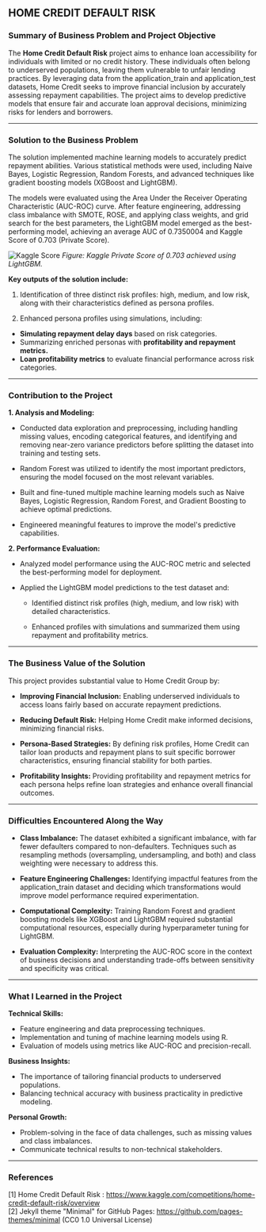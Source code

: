 ## HOME CREDIT DEFAULT RISK

### Summary of Business Problem and Project Objective

The **Home Credit Default Risk** project aims to enhance loan accessibility for individuals with limited or no credit history. These individuals often belong to underserved populations, leaving them vulnerable to unfair lending practices. By leveraging data from the application_train and application_test datasets, Home Credit seeks to improve financial inclusion by accurately assessing repayment capabilities. The project aims to develop predictive models that ensure fair and accurate loan approval decisions, minimizing risks for lenders and borrowers.

---

### Solution to the Business Problem

The solution implemented machine learning models to accurately predict repayment abilities. Various statistical methods were used, including Naive Bayes, Logistic Regression, Random Forests, and advanced techniques like gradient boosting models (XGBoost and LightGBM).

The models were evaluated using the Area Under the Receiver Operating Characteristic (AUC-ROC) curve. After feature engineering, addressing class imbalance with SMOTE, ROSE, and applying class weights, and grid search for the best parameters, the LightGBM model emerged as the best-performing model, achieving an average AUC of 0.7350004 and Kaggle Score of 0.703 (Private Score).

![Kaggle Score]("https://github.com/MAESALVA/MSBA_Capstone/blob/main/submission_2.png")
*Figure: Kaggle Private Score of 0.703 achieved using LightGBM.*


**Key outputs of the solution include:**

1. Identification of three distinct risk profiles: high, medium, and low risk, along with their characteristics defined as persona profiles.

2. Enhanced persona profiles using simulations, including:
  * **Simulating repayment delay days** based on risk categories.
  * Summarizing enriched personas with **profitability and repayment metrics.**
  * **Loan profitability metrics** to evaluate financial performance across risk categories.

---

### Contribution to the Project

**1. Analysis and Modeling:**

* Conducted data exploration and preprocessing, including handling missing values, encoding categorical features, and identifying and removing near-zero variance predictors before splitting the dataset into training and testing sets.
  
* Random Forest was utilized to identify the most important predictors, ensuring the model focused on the most relevant variables.

* Built and fine-tuned multiple machine learning models such as Naive Bayes, Logistic Regression, Random Forest, and Gradient Boosting to achieve optimal predictions.

* Engineered meaningful features to improve the model's predictive capabilities.
  
**2. Performance Evaluation:**

* Analyzed model performance using the AUC-ROC metric and selected the best-performing model for deployment.

* Applied the LightGBM model predictions to the test dataset and:
  
  - Identified distinct risk profiles (high, medium, and low risk) with detailed characteristics.
    
  - Enhanced profiles with simulations and summarized them using repayment and profitability metrics.
___


### The Business Value of the Solution
This project provides substantial value to Home Credit Group by:

* **Improving Financial Inclusion:** Enabling underserved individuals to access loans fairly based on accurate repayment predictions.
  
* **Reducing Default Risk:** Helping Home Credit make informed decisions, minimizing financial risks.
  
* **Persona-Based Strategies:** By defining risk profiles, Home Credit can tailor loan products and repayment plans to suit specific borrower characteristics, ensuring financial stability for both parties.
  
* **Profitability Insights:** Providing profitability and repayment metrics for each persona helps refine loan strategies and enhance overall financial outcomes.

---

### Difficulties Encountered Along the Way

* **Class Imbalance:** The dataset exhibited a significant imbalance, with far fewer defaulters compared to non-defaulters. Techniques such as resampling methods (oversampling, undersampling, and both) and class weighting were necessary to address this.

* **Feature Engineering Challenges:** Identifying impactful features from the application_train dataset and deciding which transformations would improve model performance required experimentation.

* **Computational Complexity:** Training Random Forest and gradient boosting models like XGBoost and LightGBM required substantial computational resources, especially during hyperparameter tuning for LightGBM.

* **Evaluation Complexity:** Interpreting the AUC-ROC score in the context of business decisions and understanding trade-offs between sensitivity and specificity was critical.

---

### What I Learned in the Project

**Technical Skills:**

* Feature engineering and data preprocessing techniques.
* Implementation and tuning of machine learning models using R.
* Evaluation of models using metrics like AUC-ROC and precision-recall.

**Business Insights:**

* The importance of tailoring financial products to underserved populations.
* Balancing technical accuracy with business practicality in predictive modeling.

**Personal Growth:**
  
* Problem-solving in the face of data challenges, such as missing values and class imbalances.
* Communicate technical results to non-technical stakeholders.

___

### References

[1] Home Credit Default Risk : https://www.kaggle.com/competitions/home-credit-default-risk/overview
<br>[2] Jekyll theme "Minimal" for GitHub Pages: https://github.com/pages-themes/minimal (CC0 1.0 Universal License)
